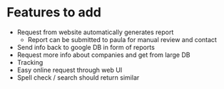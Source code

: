 # Features to add
* Request from website automatically generates report
    * Report can be submitted to paula for manual review and contact
* Send info back to google DB in form of reports
* Request more info about companies and get from large DB
* Tracking
* Easy online request through web UI
* Spell check / search should return similar
